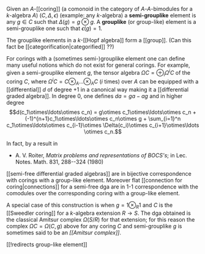 Given an $A$-[[coring]] (a comonoid in the category of $A$-$A$-bimodules for a $k$-algebra $A$) $(C,\Delta,\epsilon)$ (example: any $k$-algebra) a __semi-grouplike__ element is any $g\in C$ such that $\Delta(g) = g\otimes g$. 
A __grouplike__ (or group-like) element is a semi-grouplike one such that $\epsilon(g) = 1$. 

The grouplike elements in a $k$-[[Hopf algebra]] form a [[group]]. (Can this fact be [[categorification|categorified]] ??)

For corings with a (sometimes semi-)grouplike element one can define many useful notions which do not exist for general corings.  For example, given a semi-grouplike element $g$, the tensor algebra $\Omega C = \oplus_i \Omega^i C$ of the coring $C$, where $\Omega^i C = C\otimes_A \ldots \otimes_A C$ ($i$ times) over $A$ can be equipped with a [[differential]] $d$ of degree $+1$ in a canonical way making it a [[differential graded algebra]]. In degree $0$, one defines $d a = g a - a g$ and in higher degree 
$$d(c_1\otimes\ldots\otimes c_n) = g\otimes c_1\otimes\ldots\otimes c_n + (-1)^{n+1}c_1\otimes\ldots\otimes c_n\otimes g + \sum_{i=1}^n c_1\otimes\ldots\otimes c_{i-1}\otimes \Delta(c_i)\otimes c_{i+1}\otimes\ldots \otimes c_n.$$

In fact, by a result in

* A. V. Roiter, _Matrix problems and representations of BOCS's_; in Lec. Notes. Math. 831, 288--324 (1980)

[[semi-free differential graded algebras]] are in bijective correspondence with corings with a group-like element. Moreover flat [[connection for coring|connections]] for a semi-free dga are in $1$-$1$ correspondence with the comodules over the corresponding coring with a group-like element.

A special case of this construction is when $g = 1\otimes_R 1$ and $C$ is the [[Sweedler coring]] for a $k$-algebra extension $R\to S$. The dga obtained is the classical Amitsur complex $\Omega(S/R)$ for that extension; for this reason the complex $\Omega C = \Omega(C,g)$ above for any coring $C$ and semi-grouplike $g$ is sometimes said to be an _[[Amitsur complex]]_. 

[[!redirects group-like element]]